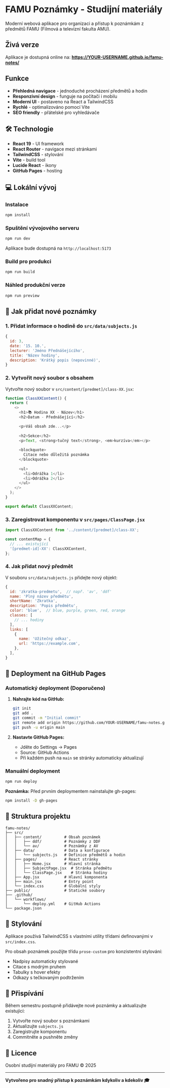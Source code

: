 # FAMU Poznámky - Studijní materiály

Moderní webová aplikace pro organizaci a přístup k poznámkám z předmětů FAMU (Filmová a televizní fakulta AMU).

## Živá verze

Aplikace je dostupná online na: **https://YOUR-USERNAME.github.io/famu-notes/**

## Funkce

- **Přehledná navigace** - jednoduché procházení předmětů a hodin
- **Responzivní design** - funguje na počítači i mobilu
- **Moderní UI** - postaveno na React a TailwindCSS
- **Rychlé** - optimalizováno pomocí Vite
- **SEO friendly** - přátelské pro vyhledávače

## 🛠️ Technologie

- **React 19** - UI framework
- **React Router** - navigace mezi stránkami
- **TailwindCSS** - stylování
- **Vite** - build tool
- **Lucide React** - ikony
- **GitHub Pages** - hosting

## 💻 Lokální vývoj

### Instalace

```bash
npm install
```

### Spuštění vývojového serveru

```bash
npm run dev
```

Aplikace bude dostupná na `http://localhost:5173`

### Build pro produkci

```bash
npm run build
```

### Náhled produkční verze

```bash
npm run preview
```

## 📝 Jak přidat nové poznámky

### 1. Přidat informace o hodině do `src/data/subjects.js`

```javascript
{
  id: 3,
  date: '15. 10.',
  lecturer: 'Jméno Přednášejícího',
  title: 'Název hodiny',
  description: 'Krátký popis (nepovinné)',
}
```

### 2. Vytvořit nový soubor s obsahem

Vytvořte nový soubor v `src/content/[predmet]/class-XX.jsx`:

```javascript
function ClassXXContent() {
  return (
    <>
      <h1>📚 Hodina XX - Název</h1>
      <h2>Datum - Přednášející</h2>

      <p>Váš obsah zde...</p>
      
      <h2>Sekce</h2>
      <p>Text, <strong>tučný text</strong>, <em>kurzíva</em></p>
      
      <blockquote>
        Citace nebo důležitá poznámka
      </blockquote>
      
      <ul>
        <li>Odrážka 1</li>
        <li>Odrážka 2</li>
      </ul>
    </>
  );
}

export default ClassXXContent;
```

### 3. Zaregistrovat komponentu v `src/pages/ClassPage.jsx`

```javascript
import ClassXXContent from '../content/[predmet]/class-XX';

const contentMap = {
  // ... existující
  '[predmet-id]-XX': ClassXXContent,
};
```

### 4. Jak přidat nový předmět

V souboru `src/data/subjects.js` přidejte nový objekt:

```javascript
{
  id: 'zkratka-predmetu',  // např. 'av', 'ddf'
  name: 'Plný název předmětu',
  shortName: 'Zkratka',
  description: 'Popis předmětu',
  color: 'blue',  // blue, purple, green, red, orange
  classes: [
    // ... hodiny
  ],
  links: [
    {
      name: 'Užitečný odkaz',
      url: 'https://example.com',
    },
  ],
}
```

## 🚀 Deployment na GitHub Pages

### Automatický deployment (Doporučeno)

1. **Nahrajte kód na GitHub:**
   ```bash
   git init
   git add .
   git commit -m "Initial commit"
   git remote add origin https://github.com/YOUR-USERNAME/famu-notes.git
   git push -u origin main
   ```

2. **Nastavte GitHub Pages:**
   - Jděte do Settings → Pages
   - Source: GitHub Actions
   - Při každém push na `main` se stránky automaticky aktualizují

### Manuální deployment

```bash
npm run deploy
```

**Poznámka:** Před prvním deploymentem nainstalujte gh-pages:
```bash
npm install -D gh-pages
```

## 📁 Struktura projektu

```
famu-notes/
├── src/
│   ├── content/          # Obsah poznámek
│   │   ├── ddf/          # Poznámky z DDF
│   │   └── av/           # Poznámky z AV
│   ├── data/             # Data a konfigurace
│   │   └── subjects.js   # Definice předmětů a hodin
│   ├── pages/            # React stránky
│   │   ├── Home.jsx      # Hlavní stránka
│   │   ├── SubjectPage.jsx  # Stránka předmětu
│   │   └── ClassPage.jsx    # Stránka hodiny
│   ├── App.jsx           # Hlavní komponenta
│   ├── main.jsx          # Entry point
│   └── index.css         # Globální styly
├── public/               # Statické soubory
├── .github/
│   └── workflows/
│       └── deploy.yml    # GitHub Actions
└── package.json
```

## 🎨 Stylování

Aplikace používá TailwindCSS s vlastními utility třídami definovanými v `src/index.css`.

Pro obsah poznámek použijte třídu `prose-custom` pro konzistentní stylování:
- Nadpisy automaticky stylované
- Citace s modrým pruhem
- Tabulky s hover efekty
- Odkazy s tečkovaným podtržením

## 🤝 Přispívání

Během semestru postupně přidávejte nové poznámky a aktualizujte existující:

1. Vytvořte nový soubor s poznámkami
2. Aktualizujte `subjects.js`
3. Zaregistrujte komponentu
4. Commitněte a pushněte změny

## 📄 Licence

Osobní studijní materiály pro FAMU © 2025

---

**Vytvořeno pro snadný přístup k poznámkám kdykoliv a kdekoliv 🎓**
